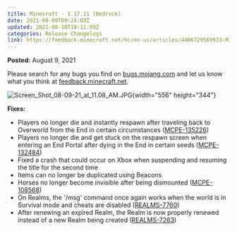 ```yaml
---
title: Minecraft - 1.17.11 (Bedrock)
date: 2021-08-09T09:24:03Z
updated: 2021-08-10T18:11:09Z
categories: Release Changelogs
link: https://feedback.minecraft.net/hc/en-us/articles/4406729569933-Minecraft-1-17-11-Bedrock-
---
```


**Posted:** August 9, 2021

Please search for any bugs you find on [bugs.mojang.com](https://bugs.mojang.com/) and let us know what you think at [feedback.minecraft.net](https://feedback.minecraft.net/).

![Screen_Shot_08-09-21_at_11.08_AM.JPG](https://feedback.minecraft.net/hc/article_attachments/4406740275597/Screen_Shot_08-09-21_at_11.08_AM.JPG){width="556" height="344"}

**Fixes:** 

-   Players no longer die and instantly respawn after traveling back to Overworld from the End in certain circumstances ([MCPE-135226](https://bugs.mojang.com/browse/MCPE-135226))
-   Players no longer die and get stuck on the respawn screen when entering an End Portal after dying in the End in certain seeds ([MCPE-132484](https://bugs.mojang.com/browse/MCPE-132484))
-   Fixed a crash that could occur on Xbox when suspending and resuming the title for the second time
-   Items can no longer be duplicated using Beacons
-   Horses no longer become invisible after being dismounted ([MCPE-108568](https://bugs.mojang.com/browse/MCPE-108568))
-   On Realms, the \'/msg\' command once again works when the world is in Survival mode and cheats are disabled ([REALMS-7760](https://bugs.mojang.com/browse/REALMS-7760))
-   After renewing an expired Realm, the Realm is now properly renewed instead of a new Realm being created ([REALMS-7263](https://bugs.mojang.com/browse/REALMS-7263))

